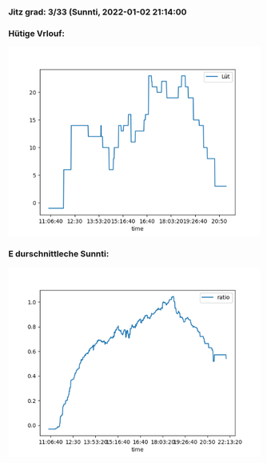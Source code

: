 ### Jitz grad: 3/33 (Sunnti, 2022-01-02 21:14:00

### Hütige Vrlouf:
![Graph](Today.png)

### E durschnittleche Sunnti:
![Graph](Sunnti.png)